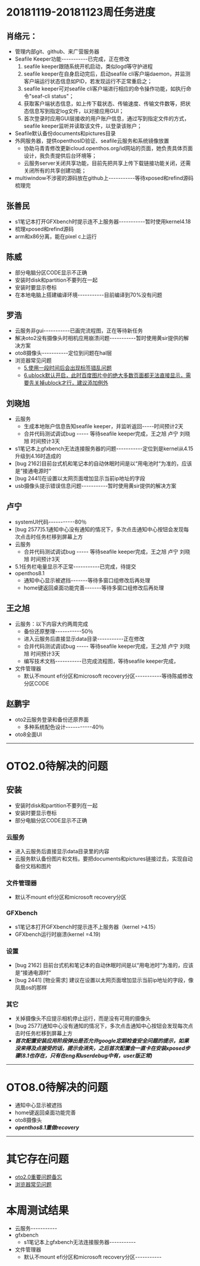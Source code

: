 # 20181119-20181123周任务进度

## 肖络元：
- 管理内部git、github、来广营服务器
- Seafile Keeper功能-----------已完成，正在修改
   1. seafile keeper跟随系统开机启动，类似logd等守护进程
   2. seafile keeper在自身启动完后，启动seafile cli客户端daemon，并监测客户端运行状态信息如PID，若发现运行不正常重启之；
   3. seafile keeper可对seafile cli客户端进行相应的命令操作功能，如执行命令"seaf-cli status"；
   4. 获取客户端状态信息，如上传下载状态、传输速度、传输文件数等，把状态信息写到指定log文件，以对接应用GUI；
   5. 首次登录时应用GUI层接收的用户账户信息，通过写到指定文件的方式，seafile keeper监听并读取该文件，以登录该账户；
- Seafile默认备份documents和pictures目录
- 外网服务器，提供openthosID验证、seafile云服务和系统镜像放置
   - 协助马青青修改更新cloud.openthos.org/id网站的页面，她负责具体页面设计，我负责提供后台环境等；
   - 云服务server关闭共享功能，目前先把共享上传下载链接功能关闭，还需关闭所有的共享创建功能；
- multiwindow不涉密的源码放在github上-----------等待xposed和refind源码梳理完

## 张善民
- s1笔记本打开GFXbench时提示连不上服务器-----------暂时使用kernel4.18
- 梳理xposed和refind源码
- arm和x86分离，能在pixel c上运行

## 陈威
- 部分电脑分区CODE显示不正确
- 安装时disk和partition不要列在一起
- 安装时要显示卷标
- 在本地电脑上搭建编译环境-----------目前编译到70%没有问题

## 罗浩
- 云服务非gui-----------已画完流程图，正在等待新任务
- 解决oto2没有摄像头时相机应用崩溃问题-----------暂时使用黄sir提供的解决方案
- oto8摄像头-----------定位到问题在hal层
- 浏览器常见问题
   - [5.使用一段时间后会出现标签错乱问题 ](https://github.com/openthos/app-testing-results/blob/master/testresult/OTO%E5%8A%9F%E8%83%BD%E6%B5%8B%E8%AF%95%E7%9B%B8%E5%85%B3/%E6%B5%8F%E8%A7%88%E5%99%A8%E5%B8%B8%E8%A7%81%E9%97%AE%E9%A2%98.md)
   - [6.ublock默认开启，此时百度图片中的绝大多数页面都无法直接显示，需要先关掉ublock才行，建议添加例外](https://github.com/openthos/app-testing-results/blob/master/testresult/OTO%E5%8A%9F%E8%83%BD%E6%B5%8B%E8%AF%95%E7%9B%B8%E5%85%B3/%E6%B5%8F%E8%A7%88%E5%99%A8%E5%B8%B8%E8%A7%81%E9%97%AE%E9%A2%98.md)

## 刘晓旭
- 云服务
   - 生成本地账户信息告知seafile keeper，并监听返回-----时间预计2天
   - 合并代码测试调试bug ----- 等待seafile keeper完成，王之旭 卢宁 刘晓旭 时间预计3天
- s1笔记本上gfxbench无法连接服务器的问题-----------定位到是kernel从4.15升级到4.16时造成的
- [bug 2162]目前台式机和笔记本的自动休眠时间是以“用电池时“为准的，应该是“接通电源时“
- [bug 2441]在设置以太网页面增加显示当前ip地址的字段
- usb摄像头提示错误信息问题-----------暂时使用黄sir提供的解决方案

## 卢宁
- systemUI代码-----------80％
- [bug 2577]5.1通知中心没有通知的情况下，多次点击通知中心按钮会发现每次点击时任务栏移到屏幕上方
- 云服务
   - 合并代码测试调试bug ----- 等待seafile keeper完成，王之旭 卢宁 刘晓旭 时间预计3天
- 5.1任务栏电量显示不正常-----------已完成，待提交
- openthos8.1
   - 通知中心显示被遮挡-------等待多窗口组修改后再处理
   - home键返回桌面功能完善-------等待多窗口组修改后再处理

## 王之旭
- 云服务：以下内容大约两周完成
   - 备份还原整理-----------50％
   - 进入云服务后直接显示data目录-----------正在修改
   - 合并代码测试调试bug ----- 等待seafile keeper完成，王之旭 卢宁 刘晓旭 时间预计3天
   - 编写技术文档-----------已完成流程图，等待seafile keeper完成，
- 文件管理器
   - 默认不mount efi分区和microsoft recovery分区-----------等待陈威修改分区CODE

## 赵鹏宇
- oto2云服务登录和备份还原界面
   - 多种系统配色设计-----------40％
- oto8全面UI

***
# OTO2.0待解决的问题
## 安装
- 安装时disk和partition不要列在一起
- 安装时要显示卷标
- 部分电脑分区CODE显示不正确

### 云服务
- 进入云服务后直接显示data目录里的内容
- 云服务默认备份图片和文档，要把documents和pictures链接过去，实现自动备份文档和图片

### 文件管理器
- 默认不mount efi分区和microsoft recovery分区

### GFXbench
- s1笔记本打开GFXbench时提示连不上服务器（kernel >4.15）
- GFXbench运行时崩溃(kernel =4.19)

### 设置
- [bug 2162] 目前台式机和笔记本的自动休眠时间是以“用电池时“为准的，应该是“接通电源时“
- [bug 2441] [物业需求] 建议在设置以太网页面增加显示当前ip地址的字段，像凤凰os的那样

### 其它
- 关掉摄像头不应提示相机停止运行，而是没有可用的摄像头
- [bug 2577]通知中心没有通知的情况下，多次点击通知中心按钮会发现每次点击时任务栏移到屏幕上方
- ***首次配置安装应用阶段弹出是否允许google定期检查安全问题的提示，如果没来得及点接受的话，提示会消失，之后首次配置会一直卡在安装xposed步骤(8.1也存在，只有在eng和userdebug中有，user版正常)***


***
# OTO8.0待解决的问题
- 通知中心显示被遮挡
- home键返回桌面功能完善
- oto8摄像头
- ***openthos8.1重做recovery***
***
# 其它存在问题
- [oto2.0重要问题备忘](https://github.com/openthos/app-testing-results/blob/master/testresult/OTO%E5%8A%9F%E8%83%BD%E6%B5%8B%E8%AF%95%E7%9B%B8%E5%85%B3/oto2.0%E9%87%8D%E8%A6%81%E9%97%AE%E9%A2%98%E5%A4%87%E5%BF%98.md)
- [浏览器常见问题](https://github.com/openthos/app-testing-results/blob/master/testresult/OTO%E5%8A%9F%E8%83%BD%E6%B5%8B%E8%AF%95%E7%9B%B8%E5%85%B3/%E6%B5%8F%E8%A7%88%E5%99%A8%E5%B8%B8%E8%A7%81%E9%97%AE%E9%A2%98.md)

# 本周测试结果
- 云服务-----------
- gfxbench
   - s1笔记本上gfxbench无法连接服务器-----------
- 文件管理器
   - 默认不mount efi分区和microsoft recovery分区-----------
